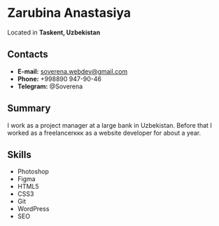 # Zarubina Anastasiya
Located in **Taskent, Uzbekistan**
## Contacts
* **E-mail:** [soverena.webdev@gmail.com](soverena.webdev@gmail.com)
* **Phone:** +998890 947-90-46
* **Telegram:** @Soverena
## Summary
I work as a project manager at a large bank in Uzbekistan. Before that I worked as a freelancerккк as a website developer for about a year.
## Skills
* Photoshop
* Figma
* HTML5
* CSS3
* Git
* WordPress
* SEO